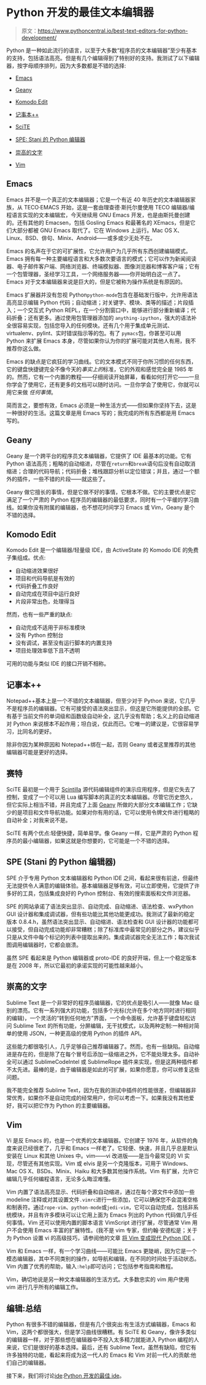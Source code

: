 # Python 开发的最佳文本编辑器

> 原文：<https://www.pythoncentral.io/best-text-editors-for-python-development/>

Python 是一种如此流行的语言，以至于大多数“程序员的文本编辑器”至少有基本的支持，包括语法高亮。但是有几个编辑得到了特别好的支持。我测试了以下编辑器，按字母顺序排列，因为大多数都是不错的选择:

*   [Emacs](#emacs)
*   [Geany](#geany)
*   [Komodo Edit](#komodo-edit)
*   [记事本++](#npp)

*   [SciTE](#scite)
*   [SPE: Stani 的 Python 编辑器](#spe)
*   [崇高的文字](#sublime)
*   [Vim](#vim)

## Emacs

Emacs 并不是一个真正的文本编辑器；它是一个有近 40 年历史的文本编辑器家族，从 TECO·EMACS 开始，这是一套由理查德·斯托尔曼使用 TECO 编辑器/编程语言实现的文本编辑宏，今天继续用 GNU Emacs 开发，也是由斯托曼创建的。还有其他的 Emacsen，包括 Gosling Emacs 和最著名的 XEmacs，但是它们大部分都被 GNU Emacs 取代了。它在 Windows 上运行。Mac OS X、Linux、BSD、俳句、Minix、Android——或多或少无处不在。

Emacs 的名声在于它的可扩展性，它允许用户为几乎所有东西创建编辑模式。Emacs 拥有每一种主要编程语言和大多数次要语言的模式；它可以作为新闻阅读器、电子邮件客户端、网络浏览器、终端模拟器、图像浏览器和博客客户端；它有一个包管理器，圣经学习工具，一个网络服务器——你开始明白这一点了。Emacs 对于文本编辑器来说是巨大的，但是它被称为操作系统是有原因的。

Emacs 扩展器并没有忽视 Python`python-mode`包含在基础发行版中，允许用语法高亮显示编辑 Python 代码；自动缩进；对关键字、模块、类等的描述；片段插入；一个交互式 Python REPL，在一个分割窗口中，能够进行部分重新编译；代码折叠；还有更多。通过使用包管理器添加的
`anything-ipython`，强大的语法补全很容易实现，包括您导入的任何模块。还有几个用于集成单元测试、virtualenv、pylint、实时错误指示等的包。有了
`pymacs`包，你甚至可以用 Python 来扩展 Emacs 本身，尽管如果你认为你的扩展可能对其他人有用，我不推荐你这么做。

Emacs 的缺点是它疯狂的学习曲线。它的文本模式不同于你所习惯的任何东西，它的键盘快捷键完全不像今天的*事实上的*标准，它的外观和感觉完全是 1985 年的。然而，它有一个内置的教程——仔细阅读开始屏幕，看看如何打开它——一旦你学会了使用它，还有更多的文档可以随时访问。一旦你学会了使用它，你就可以用它来做
*任何事情*。

简而言之，要想有效，Emacs 必须是一种生活方式——但如果你坚持下去，这是一种很好的生活。这篇文章是用 Emacs 写的；我完成的所有东西都是用 Emacs 写的。

## Geany

Geany 是一个跨平台的程序员文本编辑器，它提供了 IDE 最基本的功能。它有 Python 语法高亮；粗略的自动缩进，尽管在`return`和`break`语句后没有自动取消缩进；合理的代码导航；代码折叠；堆栈跟踪分析以定位错误；并且，通过一个额外的插件，一些不错的片段——就这些了。

Geany 做它擅长的事情，但是它做不好的事情，它根本不做。它的主要优点是它满足了一个严肃的 Python 程序员的编辑器的最低要求，同时有一个平缓的学习曲线。如果你没有附属的编辑器，也不想花时间学习 Emacs 或 Vim，Geany 是个不错的选择。

## Komodo Edit

Komodo Edit 是一个编辑器/轻量级 IDE，由 ActiveState 的 Komodo IDE 的免费子集组成。优点:

*   自动缩进效果很好
*   项目和代码导航是有效的
*   代码折叠工作良好
*   自动完成在项目中运行良好
*   片段非常出色，处理得当

然而，也有一些严重的缺点:

*   自动完成不适用于非标准模块
*   没有 Python 控制台
*   没有调试，甚至没有运行脚本的内置支持
*   项目处理效率低下且不透明

可用的功能与类似 IDE 的接口开销不相称。

## 记事本++

Notepad++基本上是一个不错的文本编辑器，但至少对于 Python 来说，它几乎不是程序员的编辑器。它有可接受的语法突出显示，但这是它所能提供的全部。它有基于当前文件的单词级和函数级自动补全，这几乎没有帮助；名义上的自动缩进对 Python 来说根本不起作用；坦白说，仅此而已。它唯一的建议是，它很容易学习，比同名的更好。

除非你因为某种原因和 Notepad++绑在一起，否则 Geany 或者这里推荐的其他编辑器可能是更好的选择。

## 赛特

SciTE 最初是一个用于
[Scintilla](http://www.scintilla.org "Scintilla Editing Component") 源代码编辑组件的演示应用程序，但是它失去了控制，变成了一个可以用 Lua 编写脚本的真正的文本编辑器。尽管它历史悠久，但它实际上相当不错，并且完成了上面 [Geany](#geany) 所做的大部分文本编辑工作；它缺少的是项目和文件导航功能。如果对你有用的话，它可以使用令牌文件进行粗略的自动补全；对我来说不是。

SciTE 有两个优点:轻便快捷，简单易学。像 Geany 一样，它是严肃的 Python 程序员的最小编辑器，如果这就是你想要的，它可能是一个不错的选择。

## SPE (Stani 的 Python 编辑器)

SPE 介于专用 Python 文本编辑器和 Python IDE 之间，看起来很有前途，但最终无法提供令人满意的编辑体验。基本编辑器足够有效，可以立即使用，它提供了许多好的工具，包括集成良好的 Python 控制台、有效的搜索面板和文件浏览器。

SPE 的网站承诺了语法突出显示、自动完成、自动缩进、语法检查、wxPython GUI 设计器和集成调试器，但有些功能比其他功能更成功。我测试了最新的稳定版本 0.8.4.h，虽然语法突出显示、自动缩进、语法检查和 GUI 设计器的功能都可以接受，但自动完成功能却非常糟糕；除了标准库中最常见的部分之外，建议似乎只是从文件中每个标记的列表中提取出来的。集成调试器完全无法工作；每次我试图调用编辑器时，它都会崩溃。

虽然 SPE 看起来是 Python 编辑器或 proto-IDE 的良好开端，但上一个稳定版本是在 2008 年，所以它最初的承诺实现的可能性越来越小。

## 崇高的文字

Sublime Text 是一个非常好的程序员编辑器，它的优点是吸引人——就像 Mac 级别的漂亮。它有一系列强大的功能，包括多个光标(允许在多个地方同时进行相同的编辑)，一个灵活的“转到任何地方”界面，一个命令面板，允许基于键盘轻松访问 Sublime Text 的所有功能，分屏编辑，无干扰模式，以及两种定制:一种相对简单的使用 JSON，一种更高级的使用 Python 的插件 API。

这些能力都很吸引人，几乎足够自己推荐编辑器了。然而，也有一些缺陷。自动缩进是存在的，但是除了在每个冒号后添加一级缩进之外，它不能处理太多。自动补全可以通过 SublimeCodeIntel 或 SublimeRope 插件来实现，但是这两种插件都不太先进。最棒的是，由于编辑器是如此的可扩展，如果你愿意，你可以修复这些问题。

我不能完全推荐 Sublime Text，因为在我的测试中插件的性能很差，但编辑器非常优秀，如果你不是自动完成的经常用户，你可以考虑一下。如果我没有其他爱好，我可以把它作为 Python 的主要编辑器。

## Vim

Vi 是反 Emacs 的，也是一个优秀的文本编辑器。它创建于 1976 年，从软件的角度来说已经很老了，几乎和 Emacs 一样老了。它轻便、快速，并且几乎总是默认安装在 Linux 和其他 Unixes 中。vim——vi 改进版——是当今最常见的 VI 实现，尽管还有其他实现。Vim 或 elvis 是另一个克隆版本，可用于 Windows、Mac OS X、BSDs、Minix、Haiku 和大多数其他操作系统。Vim 有扩展，允许它编辑几乎任何编程语言，无论多么晦涩难懂。

Vim 内置了语法高亮显示、代码折叠和自动缩进，通过在每个源文件中添加一些 modeline 注释或对其设置文件`.vimrc`进行一些添加，它可以确保您不会混淆空格和制表符。通过`rope-vim`、`python-mode`或`jedi-vim`，它可以自动完成，包括非系统模块，并且有许多模块可以让它用上面为 Emacs 列出的 Python 代码做几乎任何事情。Vim 还可以使用内置的脚本语言 VimScript 进行扩展，尽管通常 Vim 用户不会使用 Emacs 丰富的扩展特性。(我不是 vim 专家，但约翰·安德松是；关于为 Python 设置 vi 的高级技巧，请参阅他的文章
[将 Vim 变成现代 Python IDE](http://sontek.net/blog/detail/turning-vim-into-a-modern-python-ide "Turning Vim into a modern Python IDE") 。

Vim 和 Emacs 一样，有一个学习曲线——可能比 Emacs 更陡峭，因为它是一个模态编辑器，其中不同类别的操作，如导航和编辑，在不同的时间处于活动状态。Vim 内置了优秀的帮助，输入`:help`即可访问；它包括参考指南和教程。

Vim，确切地说是另一种文本编辑器的生活方式。大多数忠实的 vim 用户使用 vim 进行几乎所有的编辑工作。

## 编辑:总结

Python 有很多不错的编辑器，但是有几个很突出:有生活方式编辑器，Emacs 和 Vim，这两个都很强大，但是学习曲线很糟糕。有 SciTE 和 Geany，像许多类似的编辑器一样，对于那些想在编辑器中不投入太多精力就能进入 Python 编程的人来说，它们是很好的基本选择。最后，还有 Sublime Text，虽然有缺陷，但它有许多独特的功能，看起来将成为这一代人的 Emacs 和 Vim 对前一代人的贡献:他们自己的编辑器。

接下来，我们将讨论[ide](https://www.pythoncentral.io/best-ides-for-python-development/ "Best IDEs for Python Development"):[Python 开发的最佳 ide](https://www.pythoncentral.io/best-ides-for-python-development/ "Best IDEs for Python Development")。